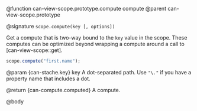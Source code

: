 @function can-view-scope.prototype.compute compute
@parent can-view-scope.prototype

@signature `scope.compute(key [, options])`

Get a compute that is two-way bound to the `key` value in the scope. These computes
can be optimized beyond wrapping a compute around a call to [can-view-scope::get].

```js
scope.compute("first.name");
```

@param {can-stache.key} key A dot-separated path.  Use `"\."` if you have a
property name that includes a dot.

@return {can-compute.computed} A compute.

@body
